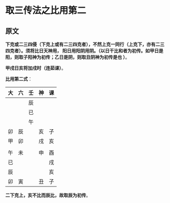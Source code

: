 取三传法之比用第二
===================================================================================
## 原文
**下克或二三四侵（下克上或有二三四克者），不然上克一同行（上克下，亦有二三四克者）。须将比日天神用，
阳日用阳阴用阴。（以日干比和者为初传。如甲日是阳，则取子阳神为初传；乙日是阴，则取丑阴神为初传是也
）**。

**甲戌日亥将加戌时（连茹课）**。

**比用第二式**：

|  大  |  六  |  壬  |  神  | 课 |
| -- | -- | -- | -- | -- |
|  |  | 辰 |  |  |
|  |  | 已 |  |  |
|  |  | 午 |  |  |
| 卯 | 辰 |  | 亥 | 子 |
| 甲 | 卯 |  | 戌 | 亥 |
|  |  |  |  |  |
| 午 | 未 |  | 申 | 酉 |
| 已 |  |  |  | 戌 |
| 辰 |  |  |  | 亥 |
| 卯 | 寅 |  | 丑 | 子 |

**二下克上，亥不比而辰比，故取辰为初传**。





